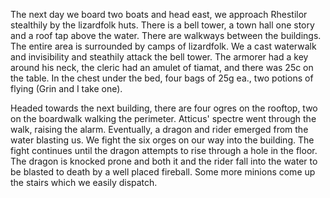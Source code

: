 The next day we board two boats and head east, we approach Rhestilor stealthily by the lizardfolk huts. There is a bell tower, a town hall one story and a roof tap above the water. There are walkways between the buildings. The entire area is surrounded by camps of lizardfolk. We a cast waterwalk and invisibility and steathily attack the bell tower. The armorer had a key around his neck, the cleric had an amulet of tiamat, and there was 25c on the table. In the chest under the bed, four bags of 25g ea., two potions of flying (Grin and I take one).

Headed towards the next building, there are four ogres on the rooftop, two on the boardwalk walking the perimeter. Atticus' spectre went through the walk, raising the alarm. Eventually, a dragon and rider emerged from the water blasting us. We fight the six orges on our way into the building. The fight continues until the dragon attempts to rise through a hole in the floor. The dragon is knocked prone and both it and the rider fall into the water to be blasted to death by a well placed fireball. Some more minions come up the stairs which we easily dispatch.
